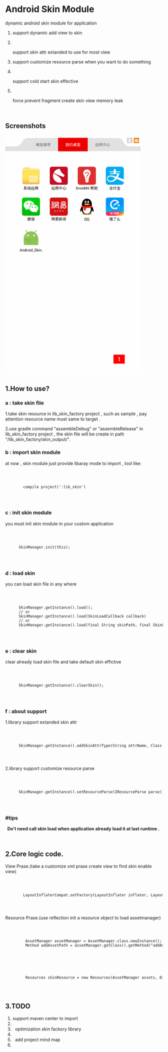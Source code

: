 <h1>Android Skin Module</h1>
<p>dynamic android skin module for application</p>
<ol>
  <li>
    <p>support dynamic add view to skin</p>
  </li>
  
  <li>
    <p>support skin attr extanded to use for most view</p>
  </li>
  
  <li>
    <p>support customize resource parse when you want to do something</p>
  </li>
  
  <li>
    <p>support cold start skin effective</p>
  </li>
  
  <li>
    <p>force prevent fragment create skin view memory leak</p>
  </li>
</ol>
<br/>

<h2>Screenshots</h2>
<img src = "https://github.com/onlike/Android_Skin_Module/blob/master/screenshots/demonstrate.gif" title = "sample screenshots"/>
<h2>1.How to use?</h2>

<h3> a : take skin file</h3>
<p>1.take skin resource in lib_skin_factory project , such as sample , pay attention resource name must same to target .
</p>
<p>2.use gradle command "assembleDebug" or "assembleRelease" in lib_skin_factory project , the skin file will be create in path "/lib_skin_factory/skin_output/".
</p>

<h3> b : import skin module</h3>
<p>at now , skin module just provide libaray mode to import , lool like:</p>
<code>
  <pre>
        compile project(':lib_skin')
  </pre>  
</code>

<h3> c : init skin module</h3>
<p>you must init skin module in your custom application</p>
<code>
  <pre>
      SkinManager.init(this);
  </pre>  
</code>

<h3> d : load skin</h3>
<p>you can load skin file in any where </p>
<code>
  <pre>
      SkinManager.getInstance().load();
      // or
      SkinManager.getInstance().load(SkinLoadCallback callback)
      // or
      SkinManager.getInstance().load(final String skinPath, final SkinLoadCallback callback);
  </pre>
</code>

<h3> e : clear skin</h3>
<p>clear already load skin file and take default skin effictive</p>
<code>
  <pre>
      SkinManager.getInstance().clearSkin();
  </pre>
</code>

<h3> f : about support</h3>
<p>1.library support extanded skin attr</p>
<code>
  <pre>
      SkinManager.getInstance().addSkinAttrType(String attrName, Class<? extends BaseAttr> cls);
  </pre>
</code>
<p>2.library support customize resource parse</p>
<code>
  <pre>
      SkinManager.getInstance().setResourceParse(IResourceParse parse);
  </pre>
</code>

<h3> #tips</h3>
<p>
  <b>
    Do't need call skin load when application already load it at last runtime .
  </b>
</p>
<br/>

<h2>2.Core logic code.</h2>

<p>View Prase.(take a customize xml prase create view to find skin enable view)</p>
<code>
  <pre>
        LayoutInflaterCompat.setFactory(LayoutInflater inflater, LayoutInflaterFactory factory);
  </pre>
</code>

<p>Resource Prase.(use reflection init a resource object to load assetmanager)</p>
<code>
  <pre>
         AssetManager assetManager = AssetManager.class.newInstance();
         Method addAssetPath = assetManager.getClass().getMethod("addAssetPath", String.class);
  </pre>
</code>

<code>
  <pre>
         Resources skinResource = new Resources(AssetManager assets, DisplayMetrics metrics, Configuration config);
  </pre>
</code>

<h2>3.TODO</h2>
<ol>
  <li>
    support maven center to import
  <li>
    
  <li>
    optimization skin fackory library 
  <li>
    
  <li>
    add project mind map
  <li>   
</ol>

















